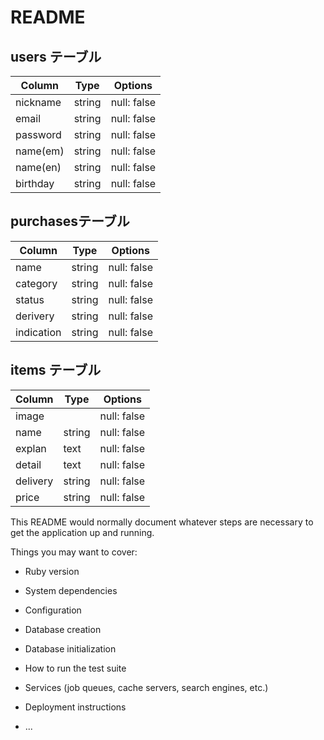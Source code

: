 # README

## users テーブル

| Column              | Type   | Options     |
| ------------------  | ------ | ----------- |
| nickname            | string | null: false |
| email               | string | null: false |
| password            | string | null: false |
| name(em)            | string | null: false |
| name(en)            | string | null: false |
| birthday            | string | null: false |

## purchasesテーブル

| Column              | Type   | Options     |
| ------------------  | ------ | ----------- |
| name                | string | null: false |
| category            | string | null: false |
| status              | string | null: false |
| derivery            | string | null: false |
| indication          | string | null: false |



## items テーブル

| Column              | Type   | Options     |
| ------------------  | ------ | ----------- |
| image               |        | null: false |
| name                | string | null: false |
| explan              | text   | null: false |
| detail              | text   | null: false |
| delivery            | string | null: false |
| price               | string | null: false |


This README would normally document whatever steps are necessary to get the
application up and running.

Things you may want to cover:

* Ruby version

* System dependencies

* Configuration

* Database creation

* Database initialization

* How to run the test suite

* Services (job queues, cache servers, search engines, etc.)

* Deployment instructions

* ...
